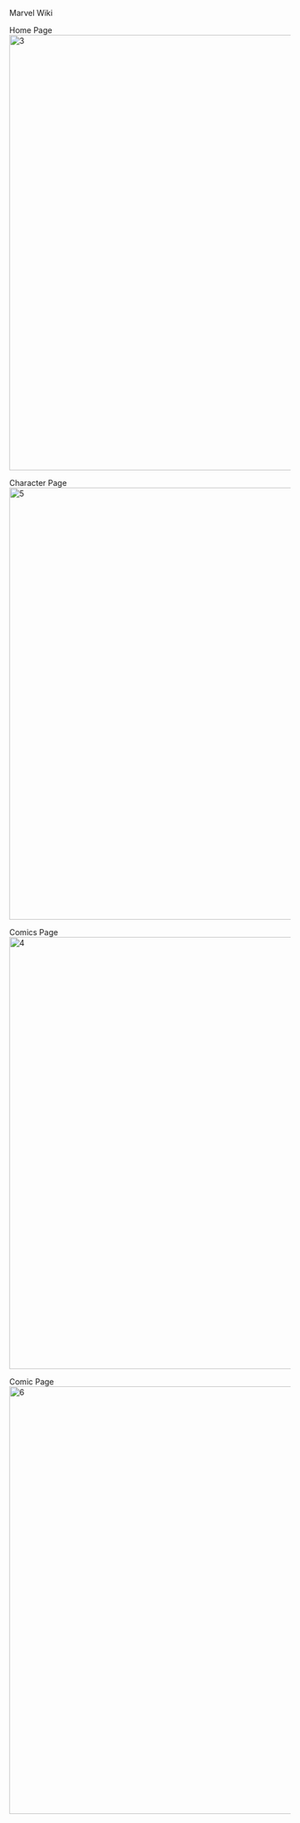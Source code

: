 Marvel Wiki

Home Page
<img width="780" alt="3" src="https://user-images.githubusercontent.com/61510461/223063428-8fdcbc17-43e8-4e59-b883-ba91e894bf33.PNG">

Character Page
<img width="774" alt="5" src="https://user-images.githubusercontent.com/61510461/223063444-60ebe445-a42a-4bff-a6ba-5d3557e38cb5.PNG">

Comics Page
<img width="774" alt="4" src="https://user-images.githubusercontent.com/61510461/223063470-4999b765-d06b-4d50-9c18-bfdc7b0e7c02.PNG">

Comic Page
<img width="766" alt="6" src="https://user-images.githubusercontent.com/61510461/223063492-5da2e14b-c496-4066-927c-f7b769b32760.PNG">
